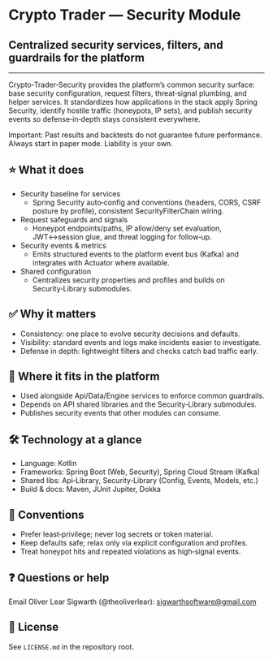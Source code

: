 # Crypto Trader — Security Module
## Centralized security services, filters, and guardrails for the platform

---

Crypto‑Trader‑Security provides the platform’s common security surface: base
security configuration, request filters, threat‑signal plumbing, and helper
services. It standardizes how applications in the stack apply Spring Security,
identify hostile traffic (honeypots, IP sets), and publish security events so
defense‑in‑depth stays consistent everywhere.

Important: Past results and backtests do not guarantee future performance.
Always start in paper mode. Liability is your own.

## ⭐️ What it does
- Security baseline for services
  - Spring Security auto‑config and conventions (headers, CORS, CSRF posture by
    profile), consistent SecurityFilterChain wiring.
- Request safeguards and signals
  - Honeypot endpoints/paths, IP allow/deny set evaluation, JWT↔session glue,
    and threat logging for follow‑up.
- Security events & metrics
  - Emits structured events to the platform event bus (Kafka) and integrates
    with Actuator where available.
- Shared configuration
  - Centralizes security properties and profiles and builds on Security‑Library
    submodules.

## ✅ Why it matters
- Consistency: one place to evolve security decisions and defaults.
- Visibility: standard events and logs make incidents easier to investigate.
- Defense in depth: lightweight filters and checks catch bad traffic early.

## 🔗 Where it fits in the platform
- Used alongside Api/Data/Engine services to enforce common guardrails.
- Depends on API shared libraries and the Security‑Library submodules.
- Publishes security events that other modules can consume.

## 🛠️ Technology at a glance
- Language: Kotlin
- Frameworks: Spring Boot (Web, Security), Spring Cloud Stream (Kafka)
- Shared libs: Api‑Library, Security‑Library (Config, Events, Models, etc.)
- Build & docs: Maven, JUnit Jupiter, Dokka

## 📝 Conventions
- Prefer least‑privilege; never log secrets or token material.
- Keep defaults safe; relax only via explicit configuration and profiles.
- Treat honeypot hits and repeated violations as high‑signal events.

## ❓ Questions or help
Email Oliver Lear Sigwarth (@theoliverlear): sigwarthsoftware@gmail.com

## 📄 License
See `LICENSE.md` in the repository root.
